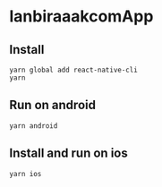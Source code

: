 # lanbiraaakcomApp

## Install
```
yarn global add react-native-cli
yarn
```

## Run on android
```
yarn android
```

## Install and run on ios
```
yarn ios
```
